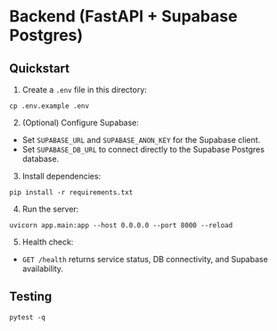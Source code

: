 # Backend (FastAPI + Supabase Postgres)

## Quickstart

1. Create a `.env` file in this directory:

```
cp .env.example .env
```

2. (Optional) Configure Supabase:
- Set `SUPABASE_URL` and `SUPABASE_ANON_KEY` for the Supabase client.
- Set `SUPABASE_DB_URL` to connect directly to the Supabase Postgres database.

3. Install dependencies:

```
pip install -r requirements.txt
```

4. Run the server:

```
uvicorn app.main:app --host 0.0.0.0 --port 8000 --reload
```

5. Health check:
- `GET /health` returns service status, DB connectivity, and Supabase availability.

## Testing

```
pytest -q
```